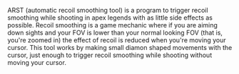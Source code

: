 ARST (automatic recoil smoothing tool) is a program to  trigger recoil smoothing while shooting in apex legends with as little side effects as possible. Recoil smoothing is a game mechanic where if you are aiming down sights and your FOV is lower than your normal looking FOV (that is, you're zoomed in) the effect of recoil is reduced when you're moving your cursor. This tool works by making small diamon shaped movements with the cursor, just enough to trigger recoil smoothing while shooting without moving your cursor.